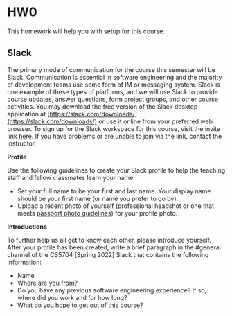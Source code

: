 # HW0

This homework will help you with setup for this course.


## Slack

The primary mode of communication for the course this semester will be Slack. Communication is essential in software engineering and the majority of development teams use some form of IM or messaging system. Slack is one example of these types of platforms, and we will use Slack to provide course updates, answer questions, form project groups, and other course activities. You may download the free version of the Slack desktop application at [https://slack.com/downloads/](https://slack.com/downloads/) or use it online from your preferred web browser. To sign up for the Slack workspace for this course, visit the invite link [here](https://join.slack.com/t/slack-sla5834/shared_invite/zt-10ar21t2u-EX4CNA0cOUGX34~vg9ZjLQ). If you have problems or are unable to join via the link, contact the instructor.

__Profile__

Use the following guidelines to create your Slack profile to help the teaching staff and fellow classmates learn your name:
* Set your full name to be your first and last name. Your display name should be your first name (or name you prefer to go by).
* Upload a recent photo of yourself (professional headshot or one that meets [passport photo guidelines](https://travel.state.gov/content/travel/en/passports.html/pptphotoreq/photocomptemplate/photocomptemplate_5297.html)) for your profile photo.

__Introductions__

To further help us all get to know each other, please introduce yourself. After your profile has been created, write a brief paragraph in the #general channel of the CS5704 [Spring 2022] Slack that contains the following information:
* Name
* Where are you from?
* Do you have any previous software engineering experience? If so, where did you work and for how long?
* What do you hope to get out of this course?
